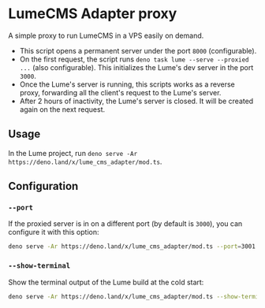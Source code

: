 # LumeCMS Adapter proxy

A simple proxy to run LumeCMS in a VPS easily on demand.

- This script opens a permanent server under the port `8000` (configurable).
- On the first request, the script runs `deno task lume --serve --proxied ...`
  (also configurable). This initializes the Lume's dev server in the port
  `3000`.
- Once the Lume's server is running, this scripts works as a reverse proxy,
  forwarding all the client's request to the Lume's server.
- After 2 hours of inactivity, the Lume's server is closed. It will be created
  again on the next request.

## Usage

In the Lume project, run
`deno serve -Ar https://deno.land/x/lume_cms_adapter/mod.ts`.

## Configuration

### `--port`

If the proxied server is in on a different port (by default is `3000`), you can
configure it with this option:

```sh
deno serve -Ar https://deno.land/x/lume_cms_adapter/mod.ts --port=3001
```

### `--show-terminal`

Show the terminal output of the Lume build at the cold start:

```sh
deno serve -Ar https://deno.land/x/lume_cms_adapter/mod.ts --show-terminal
```

